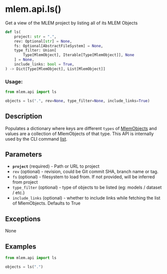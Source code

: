 # mlem.api.ls()

Get a view of the MLEM project by listing all of its MLEM Objects

```py
def ls(
    project: str = ".",
    rev: Optional[str] = None,
    fs: Optional[AbstractFileSystem] = None,
    type_filter: Union[
        Type[MlemObject], Iterable[Type[MlemObject]], None
    ] = None,
    include_links: bool = True,
) -> Dict[Type[MlemObject], List[MlemObject]]
```

### Usage:

```py
from mlem.api import ls

objects = ls(".", rev=None, type_filter=None, include_links=True)
```

## Description

Populates a dictionary where keys are different `types` of
[MlemObjects](/doc/user-guide/basic-concepts#mlem-objects) and values are a
collection of MlemObjects of that type. This API is internally used by the CLI
command [list](/doc/command-reference/list).

## Parameters

- **`project`** (required) - Path or URL to project
- `rev` (optional) - revision, could be Git commit SHA, branch name or tag.
- `fs` (optional) - filesystem to load from. If not provided, will be inferred
  from project
- `type_filter` (optional) - type of objects to be listed (eg: models / dataset
  / etc.)
- `include_links` (optional) - whether to include links while fetching the list
  of MlemObjects. Defaults to True

## Exceptions

None

## Examples

```py
from mlem.api import ls

objects = ls(".")
```
